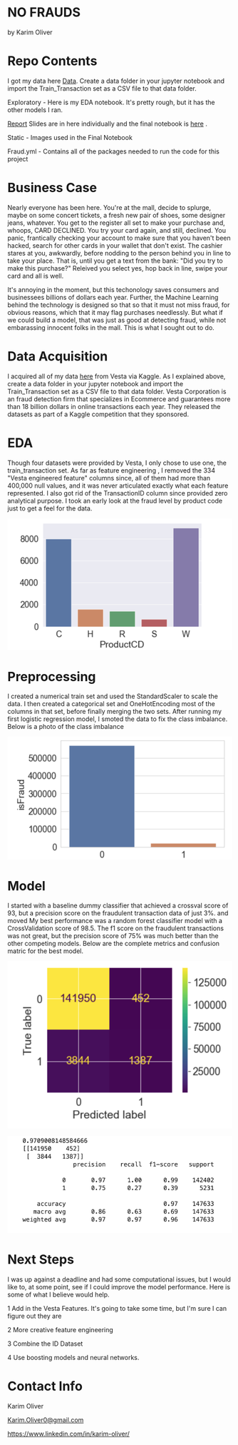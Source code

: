# NO FRAUDS

by Karim Oliver




# Repo Contents 

I got my data here [Data](https://www.kaggle.com/c/ieee-fraud-detection/data). Create a data folder in your jupyter notebook and import the Train_Transaction set as a CSV file to that data folder. 

Exploratory - Here is my EDA notebook. It's pretty rough, but it has the other models I ran. 

[Report](Report) Slides are in here individually and the final notebook is [here](Report/FInal.ipynb) . 

Static - Images used in the Final Notebook
 
Fraud.yml - Contains all of the packages needed to run the code for this project



# Business Case

Nearly everyone has been here. You're at the mall, decide to splurge, maybe on some concert tickets, a fresh new pair of shoes, some designer jeans, whatever. You get to the register all set to make your purchase and, whoops, CARD DECLINED. You try your card again, and still, declined. You panic, frantically checking your account to make sure that you haven't been hacked, search for other cards in your wallet that don't exist. The cashier stares at you, awkwardly, before nodding to the person behind you in line to take your place. That is, until you get a text from the bank: "Did you try to make this purchase?" Releived you select yes, hop back in line, swipe your card and all is well. 

It's annoying in the moment, but this techonology saves consumers and businessees billions of dollars each year. Further, the Machine Learning behind the technology is designed so that so that it must not miss fraud, for obvious reasons, which that it may flag purchases needlessly. But what if we could build a model, that was just as good at detecting fraud, while not embarassing innocent folks in the mall. This is what I sought out to do. 



# Data Acquisition


I acquired all of my data [here](https://www.kaggle.com/c/ieee-fraud-detection/data) from Vesta via Kaggle. As I explained above, create a data folder in your jupyter notebook and import the Train_Transaction set as a CSV file to that data folder. Vesta Corporation is an fraud detection firm that specializes in Ecommerce and guarantees more than 18 billion dollars in online transactions each year. They released the datasets as part of a Kaggle competition that they sponsored. 


# EDA

Though four datasets were provided by Vesta, I only chose to use one, the train_transaction set.   As far as feature engineering , I removed the 334 "Vesta engineered feature" columns since, all of them had more than 400,000 null values, and it was never articulated exactly what each feature represented. I also got rid of the TransactionID column since provided zero analytical purpose. I took an early look at the fraud level by product code just to get a feel for the data. 


![Fraud By Product Code](Static/FraudByProductCode.png)


# Preprocessing

I created a numerical train set and used the StandardScaler to scale the data. I then created a categorical set and OneHotEncoding most of the columns in that set, before finally merging the two sets. After running my first logistic regression model, I smoted the data to fix the class imbalance. Below is a photo of the class imbalance 

![Class Imbalance](Static/ClassImbalance.png)



# Model 


I started with a baseline dummy classifier that achieved a crossval score of 93, but a precision score on the fraudulent transaction data of just 3%. and moved My best performance was a random forest classifier model with a CrossValidation score of 98.5. The f1 score on the fraudulent transactions was not great, but the precision score of 75% was much better than the other competing models. Below are the complete metrics and confusion matric for the best model. 

![Confusion Matrix](Static/RandomForestConfusionMatrix.png)

![Metrics](Static/RandomForestMetrics.png)



# Next Steps


I was up against a deadline and had some computational issues, but I would like to, at some point, see if I could improve the model performance. Here is some of what I believe would help. 


1 Add in the Vesta Features. It's going to take some time, but I'm sure I can figure out they are

2 More creative feature engineering

3 Combine the ID Dataset

4 Use boosting models and neural networks. 


# Contact Info 

Karim Oliver 

Karim.Oliver0@gmail.com

https://www.linkedin.com/in/karim-oliver/

